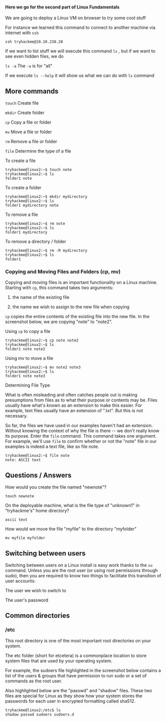 <h4>Here we go for the second part of Linux Fundamentals</h4>

We are going to deploy a Linux VM on browser to try some cool stuff

For instance we learned this command to connect to another machine via internet with ```ssh```

```ssh tryhackme@10.10.238.28```

If we want to list stuff we will execute this command ```ls``` , but if we want to see even hidden files, we do

```ls -a``` The ```-a``` is for "all"

If we execute ```ls --help``` it will show us what we can do with ```ls``` command

<h2>More commands</h2>

```touch``` Create file

```mkdir``` Create folder

```cp``` Copy a file or folder

```mv``` Move a file or folder

```rm``` Remove a file or folder

```file``` Determine the type of a file

To create a file

```
tryhackme@linux2:~$ touch note
tryhackme@linux2:~$ ls           
folder1 note
```

To create a folder

```
tryhackme@linux2:~$ mkdir mydirectory
tryhackme@linux2:~$ ls           
folder1 mydirectory note
```

To remove a file

```
tryhackme@linux2:~$ rm note
tryhackme@linux2:~$ ls           
folder1 mydirectory
```

To remove a directory / folder

```
tryhackme@linux2:~$ rm -R mydirectory
tryhackme@linux2:~$ ls           
folder1
```

<h3>Copying and Moving Files and Folders (cp, mv)</h3>

Copying and moving files is an important functionality on a Linux machine. Starting with ```cp```, this command takes two arguments:

1. the name of the existing file

2. the name we wish to assign to the new file when copying

```cp``` copies the entire contents of the existing file into the new file. In the screenshot below, we are copying "note" to "note2".

Using ```cp``` to copy a file

```
tryhackme@linux2:~$ cp note note2
tryhackme@linux2:~$ ls           
folder1 note note2
```

Using mv to move a file
```
tryhackme@linux2:~$ mv note2 note3
tryhackme@linux2:~$ ls           
folder1 note note3
```

Determining File Type

What is often misleading and often catches people out is making presumptions from files as to what their purpose or contents may be. 
Files usually have what's known as an extension to make this easier. For example, text files usually have an extension of ".txt". 
But this is not necessary.

So far, the files we have used in our examples haven't had an extension. Without knowing the context of why the file is there -- we don't really know its purpose. 
Enter the ```file``` command. This command takes one argument. For example, we'll use ```file``` to confirm whether or not the "note" file in our examples is indeed a text file, like so file note.

```
tryhackme@linux2:~$ file note
note: ASCII text
```

<h2>Questions / Answers</h2>

How would you create the file named "newnote"?

```touch newnote```

On the deployable machine, what is the file type of "unknown1" in "tryhackme's" home directory?

```ascii text```

How would we move the file "myfile" to the directory "myfolder" 

```mv myfile myfolder```

<h2>Switching between users</h2>

Switching between users on a Linux install is easy work thanks to the ```su``` command. 
Unless you are the root user (or using root permissions through sudo), then you are required to know two things to facilitate this transition of user accounts:

The user we wish to switch to

The user's password

<h2>Common directories</h2>

<h3>/etc</h3>

This root directory is one of the most important root directories on your system. 

The etc folder (short for etcetera) is a commonplace location to store system files that are used by your operating system. 

For example, the sudoers file highlighted in the screenshot below contains a list of the users & groups that have permission to run sudo or a set of commands as the root user.

Also highlighted below are the "passwd" and "shadow" files. These two files are special for Linux as they show how your system stores the passwords for each user in encrypted formatting called sha512.

```
tryhackme@linux2:/etc$ ls
shadow passwd sudoers sudoers.d
```

